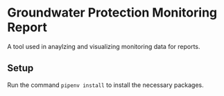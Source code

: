 # Groundwater Protection Monitoring Report

A tool used in anaylzing and visualizing monitoring data for reports.

## Setup

Run the command `pipenv install` to install the necessary packages.
